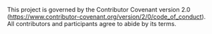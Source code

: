 This project is governed by the Contributor Covenant version 2.0
(https://www.contributor-covenant.org/version/2/0/code_of_conduct).  
All contributors and participants agree to abide by its terms.
